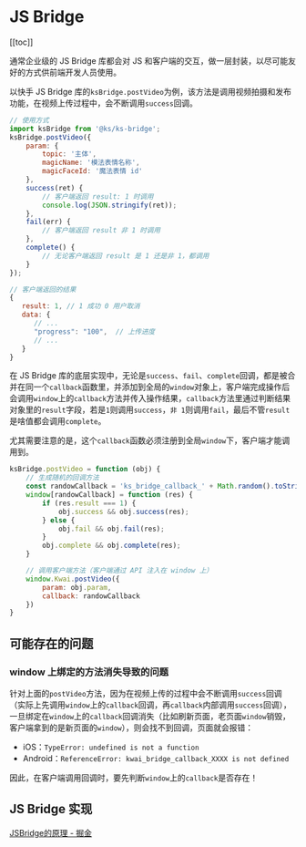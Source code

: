 # JS Bridge

[[toc]]

通常企业级的 JS Bridge 库都会对 JS 和客户端的交互，做一层封装，以尽可能友好的方式供前端开发人员使用。

以快手 JS Bridge 库的`ksBridge.postVideo`为例，该方法是调用视频拍摄和发布功能，在视频上传过程中，会不断调用`success`回调。

```js
// 使用方式
import ksBridge from '@ks/ks-bridge';
ksBridge.postVideo({
    param: {
        topic: '主体',
        magicName: '模法表情名称',
        magicFaceId: '魔法表情 id'
    },
    success(ret) {
        // 客户端返回 result: 1 时调用
        console.log(JSON.stringify(ret));
    },
    fail(err) {
        // 客户端返回 result 非 1 时调用
    },
    complete() {
        // 无论客户端返回 result 是 1 还是非 1，都调用
    }
});
```

```js
// 客户端返回的结果
{
   result: 1, // 1 成功 0 用户取消
   data: {
      // ...
      "progress": "100",  // 上传进度
      // ...
   }
}
```

在 JS Bridge 库的底层实现中，无论是`success`、`fail`、`complete`回调，都是被合并在同一个`callback`函数里，并添加到全局的`window`对象上，客户端完成操作后会调用`window`上的`callback`方法并传入操作结果，`callback`方法里通过判断结果对象里的`result`字段，若是`1`则调用`success`，`非 1`则调用`fail`，最后不管`result`是啥值都会调用`complete`。

尤其需要注意的是，这个`callback`函数必须注册到全局`window`下，客户端才能调用到。

```js
ksBridge.postVideo = function (obj) {
    // 生成随机的回调方法
    const randowCallback = 'ks_bridge_callback_' + Math.random().toString(36).slice(2);
    window[randowCallback] = function (res) {
        if (res.result === 1) {
            obj.success && obj.success(res);
        } else {
            obj.fail && obj.fail(res);
        }
        obj.complete && obj.complete(res);
    }

    // 调用客户端方法（客户端通过 API 注入在 window 上）
    window.Kwai.postVideo({
        param: obj.param,
        callback: randowCallback
    })
}
```

## 可能存在的问题

### window 上绑定的方法消失导致的问题

针对上面的`postVideo`方法，因为在视频上传的过程中会不断调用`success`回调（实际上先调用`window`上的`callback`回调，再`callback`内部调用`success`回调），一旦绑定在`window`上的`callback`回调消失（比如刷新页面，老页面`window`销毁，客户端拿到的是新页面的`window`），则会找不到回调，页面就会报错：

- iOS：`TypeError: undefined is not a function`
- Android：`ReferenceError: kwai_bridge_callback_XXXX is not defined`

因此，在客户端调用回调时，要先判断`window`上的`callback`是否存在！

## JS Bridge 实现

[JSBridge的原理 - 掘金](https://juejin.im/post/5abca877f265da238155b6bc)
